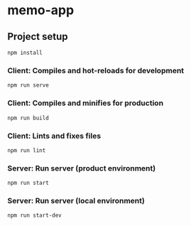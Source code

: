 # memo-app

## Project setup

```
npm install
```

### Client: Compiles and hot-reloads for development

```
npm run serve
```

### Client: Compiles and minifies for production

```
npm run build
```

### Client: Lints and fixes files

```
npm run lint
```

### Server: Run server (product environment)

```
npm run start
```

### Server: Run server (local environment)

```
npm run start-dev
```

